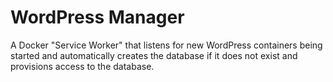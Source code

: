 # WordPress Manager

A Docker "Service Worker" that listens for new WordPress containers being started and automatically creates the database if it does not exist and provisions access to the database.